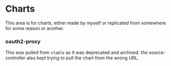 # Charts

This area is for charts, either made by myself or replicated
from somewhere for some reason or another.

### oauth2-proxy

This was pulled from `stable` as it was deprecated and archived.
the source-controller also kept trying to pull the chart from the
wrong URL.
